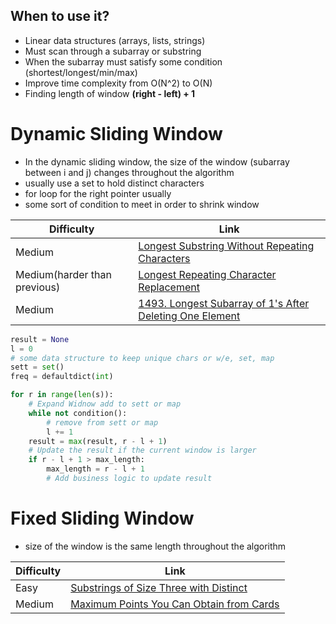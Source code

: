 ## When to use it?
* Linear data structures (arrays, lists, strings)
* Must scan through a subarray or substring
* When the subarray must satisfy some condition (shortest/longest/min/max)
* Improve time complexity from O(N^2) to O(N)
* Finding length of window **(right - left) + 1** 
# Dynamic Sliding Window 
* In the dynamic sliding window, the size of the window (subarray between i and j) changes throughout the algorithm
* usually use a set to hold distinct characters  
* for loop for the right pointer usually 
* some sort of condition to meet in order to shrink window 

| Difficulty                   | Link                                                                                                                                         |
| ---------------------------- | -------------------------------------------------------------------------------------------------------------------------------------------- |
| Medium                       | [Longest Substring Without Repeating Characters](https://leetcode.com/problems/longest-substring-without-repeating-characters/)              |
| Medium(harder than previous) | [Longest Repeating Character Replacement](https://leetcode.com/problems/longest-repeating-character-replacement/)                            |
| Medium                       | [1493. Longest Subarray of 1's After Deleting One Element](https://leetcode.com/problems/longest-subarray-of-1s-after-deleting-one-element/) |
``` python
result = None
l = 0
# some data structure to keep unique chars or w/e, set, map
sett = set()
freq = defaultdict(int)

for r in range(len(s)):
	# Expand Widnow add to sett or map
	while not condition():
		# remove from sett or map
		l += 1
	result = max(result, r - l + 1)	
	# Update the result if the current window is larger
    if r - l + 1 > max_length:
        max_length = r - l + 1
        # Add business logic to update result

```


# Fixed Sliding Window 
* size of the window is the same length throughout the algorithm

| Difficulty | Link                                                                                                                       |
| ---------- | -------------------------------------------------------------------------------------------------------------------------- |
| Easy       | [Substrings of Size Three with Distinct](https://leetcode.com/problems/substrings-of-size-three-with-distinct-characters/) |
| Medium     | [Maximum Points You Can Obtain from Cards](https://leetcode.com/problems/maximum-points-you-can-obtain-from-cards/)        |
